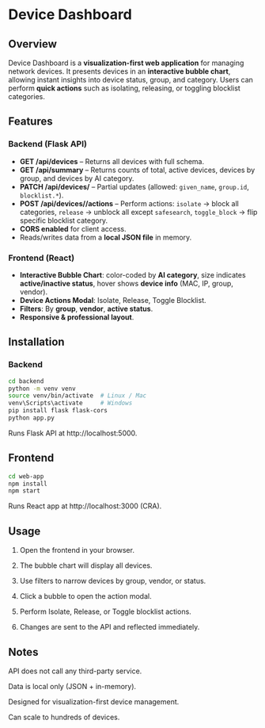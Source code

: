 # Device Dashboard
## Overview
Device Dashboard is a **visualization-first web application** for managing network devices. It presents devices in an **interactive bubble chart**, allowing instant insights into device status, group, and category. Users can perform **quick actions** such as isolating, releasing, or toggling blocklist categories.
## Features
### Backend (Flask API)
- **GET /api/devices** – Returns all devices with full schema.
- **GET /api/summary** – Returns counts of total, active devices, devices by group, and devices by AI category.
- **PATCH /api/devices/<id>** – Partial updates (allowed: `given_name`, `group.id`, `blocklist.*`).
- **POST /api/devices/<id>/actions** – Perform actions: `isolate` → block all categories, `release` → unblock all except `safesearch`, `toggle_block` → flip specific blocklist category.
- **CORS enabled** for client access.
- Reads/writes data from a **local JSON file** in memory.
### Frontend (React)
- **Interactive Bubble Chart**: color-coded by **AI category**, size indicates **active/inactive status**, hover shows **device info** (MAC, IP, group, vendor).
- **Device Actions Modal**: Isolate, Release, Toggle Blocklist.
- **Filters**: By **group**, **vendor**, **active status**.
- **Responsive & professional layout**.
## Installation
### Backend
```bash
cd backend
python -m venv venv
source venv/bin/activate  # Linux / Mac
venv\Scripts\activate     # Windows
pip install flask flask-cors
python app.py
```
Runs Flask API at http://localhost:5000.

## Frontend

```bash
cd web-app
npm install
npm start
```
Runs React app at http://localhost:3000 (CRA).

## Usage

1. Open the frontend in your browser.


2. The bubble chart will display all devices.


3. Use filters to narrow devices by group, vendor, or status.


4. Click a bubble to open the action modal.


5. Perform Isolate, Release, or Toggle blocklist actions.


6. Changes are sent to the API and reflected immediately.

## Notes

API does not call any third-party service.

Data is local only (JSON + in-memory).

Designed for visualization-first device management.

Can scale to hundreds of devices.
